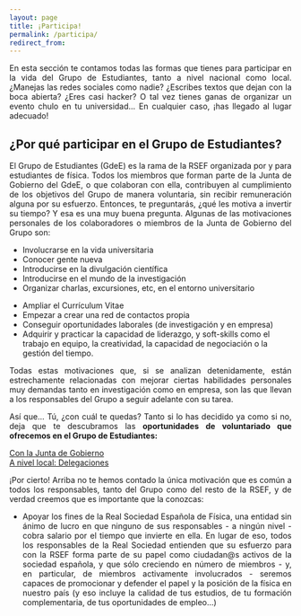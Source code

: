 ```yaml
---
layout: page
title: ¡Participa!
permalink: /participa/
redirect_from:
---
```

<p style="text-align: justify">
  En esta sección te contamos todas las formas que tienes para participar en la vida del Grupo de Estudiantes, tanto a nivel nacional como local. ¿Manejas las redes sociales como nadie? ¿Escribes textos que dejan con la boca abierta? ¿Eres casi hacker? O tal vez tienes ganas de organizar un evento chulo en tu universidad... En cualquier caso, ¡has llegado al lugar adecuado!
</p>

## ¿Por qué participar en el Grupo de Estudiantes?

<p style="text-align: justify">
  El Grupo de Estudiantes (GdeE) es la rama de la RSEF organizada por y para estudiantes de física. Todos los miembros que forman parte de la Junta de Gobierno del GdeE, o que colaboran con ella, contribuyen al cumplimiento de los objetivos del Grupo de manera voluntaria, sin recibir remuneración alguna por su esfuerzo. Entonces, te preguntarás, ¿qué les motiva a invertir su tiempo? Y esa es una muy buena pregunta. Algunas de las motivaciones personales de los colaboradores o miembros de la Junta de Gobierno del Grupo son:
</p>

<div class="container">
   <div class="section">
     <!--   Icon Section   -->
     <div class="row">
       <div class="col s12 m6">
         <div class="icon-block">
           <ul class="collection">
             <li class="collection-item" style="text-align: justify">
                Involucrarse en la vida universitaria
             </li>
             <li class="collection-item" style="text-align: justify">
                Conocer gente nueva
             </li>
             <li class="collection-item" style="text-align: justify">
                Introducirse en la divulgación científica
             </li>
             <li class="collection-item" style="text-align: justify">
                Introducirse en el mundo de la investigación
             </li>
             <li class="collection-item" style="text-align: justify">
                Organizar charlas, excursiones, etc, en el entorno universitario
             </li>
           </ul>
         </div>
       </div>
       <div class="col s12 m6">
        <div class="icon-block">
           <ul class="collection">
             <li class="collection-item">
             Ampliar el Currículum Vitae
             </li>
             <li class="collection-item">
                Empezar a crear una red de contactos propia
             </li>
             <li class="collection-item">
                Conseguir oportunidades laborales (de investigación y en empresa)
             </li>
             <li class="collection-item">
                Adquirir y practicar la capacidad de liderazgo, y soft-skills como el trabajo en equipo, la creatividad, la capacidad de negociación o la gestión del tiempo.
             </li>
           </ul>
        </div>
      </div>
    </div>
  </div>
</div>
<p style="text-align: justify">
  Todas estas motivaciones que, si se analizan detenidamente, están estrechamente relacionadas con mejorar ciertas habilidades personales muy demandas tanto en investigación como en empresa, son las que llevan a los responsables del Grupo a seguir adelante con su tarea.
</p>

<p style="text-align: justify">
  Así que... Tú, ¿con cuál te quedas? Tanto si lo has decidido ya como si no, deja que te descubramos las <strong>oportunidades de voluntariado que ofrecemos en el Grupo de Estudiantes:</strong>
</p>

<div class="container">
   <div class="section">
      <div class="row">
         <div class="col s12 m6">
            <div class="row center">
               <a href="{{ site.url }}/participa-nacional/" id="about-button" class="btn-large waves-effect waves-light">Con la Junta de Gobierno</a>
            </div>
         </div>
         <div class="col s12 m6">
            <div class="row center">
               <a href="{{ site.url }}/delegaciones/" id="iaps-button" class="btn-large waves-effect waves-light">A nivel local: Delegaciones</a>
            </div>
         </div>
      </div>
   </div>
</div>

<p style="text-align: justify">
  ¡Por cierto! Arriba no te hemos contado la única motivación que es común a todos los responsables, tanto del Grupo como del resto de la RSEF, y de verdad creemos que es importante que la conozcas:
</p>

<div class="container">
   <div class="section">
      <div class="col s12 m6">
         <div class="icon-block">
            <ul class="collection">
               <li class="collection-item" style="text-align: justify">
                  Apoyar los fines de la Real Sociedad Española de Física, una entidad sin ánimo de lucro en que ninguno de sus responsables - a ningún nivel - cobra salario por el tiempo que invierte en ella. En lugar de eso, todos los responsables de la Real Sociedad entienden que su esfuerzo para con la RSEF forma parte de su papel como ciudadan@s activos de la sociedad española, y que sólo creciendo en número de miembros - y, en particular, de miembros activamente involucrados - seremos capaces de promocionar y defender el papel y la posición de la física en nuestro país (y eso incluye la calidad de tus estudios, de tu formación complementaria, de tus oportunidades de empleo...)
               </li>
            </ul>
         </div>
      </div>
   </div>
</div>
